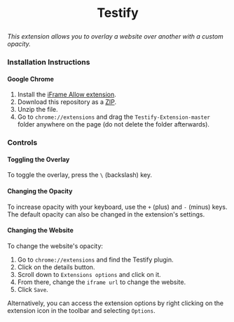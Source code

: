# <p style="text-align: center;">Testify</p>
*This extension allows you to overlay a website over another with a custom opacity.*
### Installation Instructions
#### Google Chrome
1. Install the [iFrame Allow extension](https://chrome.google.com/webstore/detail/iframe-allow/gifgpciglhhpmeefjdmlpboipkibhbjg/).
2. Download this repository as a [ZIP](https://github.com/Geeoon/Testify-Extension/archive/refs/heads/master.zip).
3. Unzip the file.
4. Go to  `chrome://extensions` and drag the `Testify-Extension-master` folder anywhere on the page (do not delete the folder afterwards). 

### Controls
#### Toggling the Overlay
To toggle the overlay, press the `\` (backslash) key.
#### Changing the Opacity
To increase opacity with your keyboard, use the `+` (plus) and `-` (minus) keys.
The default opacity can also be changed in the extension's settings.
#### Changing the Website
To change the website's opacity:
1. Go to `chrome://extensions` and find the Testify plugin.
2. Click on the details button.
3. Scroll down to `Extensions options` and click on it.
4. From there, change the `iframe url` to change the website.
5. Click `Save`.

Alternatively, you can access the extension options by right clicking on the extension icon in the toolbar and selecting `Options`.